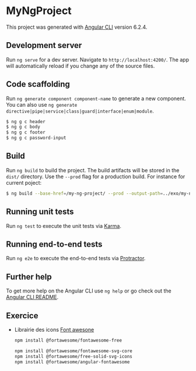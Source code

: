 # MyNgProject

This project was generated with [Angular CLI](https://github.com/angular/angular-cli) version 6.2.4.

## Development server

Run `ng serve` for a dev server. Navigate to `http://localhost:4200/`. The app will automatically reload if you change any of the source files.

## Code scaffolding

Run `ng generate component component-name` to generate a new component. You can also use `ng generate directive|pipe|service|class|guard|interface|enum|module`.
```bash
$ ng g c header
$ ng g c body
$ ng g c footer
$ ng g c password-input
```
## Build

Run `ng build` to build the project. The build artifacts will be stored in the `dist/` directory. Use the `--prod` flag for a production build.
For instance for current poject:
```bash
$ ng build --base-href=/my-ng-project/ --prod --output-path=../exo/my-ng-project
```

## Running unit tests

Run `ng test` to execute the unit tests via [Karma](https://karma-runner.github.io).

## Running end-to-end tests

Run `ng e2e` to execute the end-to-end tests via [Protractor](http://www.protractortest.org/).

## Further help

To get more help on the Angular CLI use `ng help` or go check out the [Angular CLI README](https://github.com/angular/angular-cli/blob/master/README.md).

## Exercice
- Librairie des icons [Font awesone](https://fontawesome.com/)
    ```bash
    npm install @fortawesome/fontawesome-free

    npm install @fortawesome/fontawesome-svg-core
    npm install @fortawesome/free-solid-svg-icons
    npm install @fortawesome/angular-fontawesome
    ```
